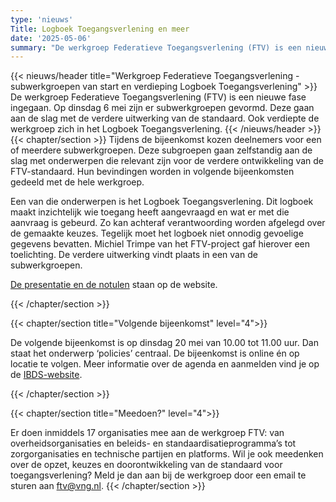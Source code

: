 ```yaml
---
type: 'nieuws'
Title: Logboek Toegangsverlening en meer
date: '2025-05-06'
summary: "De werkgroep Federatieve Toegangsverlening (FTV) is een nieuwe fase ingegaan. Op dinsdag 6 mei zijn er subwerkgroepen gevormd. Deze gaan aan de slag met de verdere uitwerking van de standaard. Ook verdiepte de werkgroep zich in het Logboek Toegangsverlening."
---
```


{{< nieuws/header title="Werkgroep Federatieve Toegangsverlening - subwerkgroepen van start en verdieping Logboek Toegangsverlening" >}}
De werkgroep Federatieve Toegangsverlening (FTV) is een nieuwe fase ingegaan. Op dinsdag 6 mei zijn er subwerkgroepen gevormd. Deze gaan aan de slag met de verdere uitwerking van de standaard. Ook verdiepte de werkgroep zich in het Logboek Toegangsverlening.
{{< /nieuws/header >}}
{{< chapter/section >}}
Tijdens de bijeenkomst kozen deelnemers voor een of meerdere subwerkgroepen. Deze subgroepen gaan zelfstandig aan de slag met onderwerpen die relevant zijn voor de verdere ontwikkeling van de FTV-standaard. Hun bevindingen worden in volgende bijeenkomsten gedeeld met de hele werkgroep.

Een van die onderwerpen is het Logboek Toegangsverlening. Dit logboek maakt inzichtelijk wie toegang heeft aangevraagd en wat er met die aanvraag is gebeurd. Zo kan achteraf verantwoording worden afgelegd over de gemaakte keuzes. Tegelijk moet het logboek niet onnodig gevoelige gegevens bevatten. Michiel Trimpe van het FTV-project gaf hierover een toelichting. De verdere uitwerking vindt plaats in een van de subwerkgroepen.

[De presentatie en de notulen](/ftv/meedoen/werkgroep/verdieping-en-logboek) staan op de website.

{{< /chapter/section >}}

{{< chapter/section title="Volgende bijeenkomst" level="4">}}

De volgende bijeenkomst is op dinsdag 20 mei van 10.00 tot 11.00 uur. Dan staat het onderwerp ‘policies’ centraal. De bijeenkomst is online én op locatie te volgen. Meer informatie over de agenda en aanmelden vind je op de [IBDS-website](https://realisatieibds.nl/groups/view/0056c9ef-5c2e-44f9-a998-e735f1e9ccaa/federatief-datastelsel/events/view/62448d84-d2fc-4505-91ad-c35bb70a20f8/werkgroep-federatieve-toegangsverlening).

{{< /chapter/section >}}

{{< chapter/section title="Meedoen?" level="4">}}

Er doen inmiddels 17 organisaties mee aan de werkgroep FTV: van overheidsorganisaties en beleids- en standaardisatieprogramma’s tot zorgorganisaties en technische partijen en platforms. Wil je ook meedenken over de opzet, keuzes en doorontwikkeling van de standaard voor toegangsverlening? Meld je dan aan bij de werkgroep door een email te sturen aan [ftv@vng.nl](mailto:ftv@vng.nl).
{{< /chapter/section >}}
